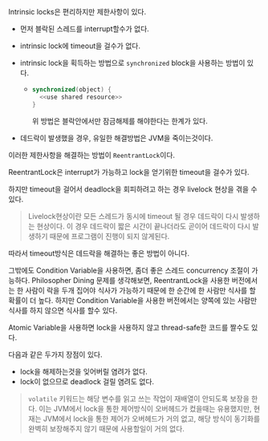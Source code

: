 Intrinsic locks은 편리하지만 제한사항이 있다. 

- 먼저 블락된 스레드를 interrupt할수가 없다. 

- intrinsic lock에 timeout을 걸수가 없다.

- intrinsic lock을 획득하는 방법으로 `synchronized` block을 사용하는 방법이 있다.

  - ```java
    synchronized(object) {
      <<use shared resource>>
    }
    ```

    위 방법은 블락안에서만 잠금해제를 해야한다는 한계가 있다.

- 데드락이 발생했을 경우, 유일한 해결방법은 JVM을 죽이는것이다.

이러한 제한사항을 해결하는 방법이 `ReentrantLock`이다.

ReentrantLock은 interrupt가 가능하고 lock을 얻기위한 timeout을 걸수가 있다.

하지만 timeout을 걸어서 deadlock을 회피하려고 하는 경우 livelock 현상을 겪을 수 있다.

> Livelock현상이란 모든 스레드가 동시에 timeout 될 경우 데드락이 다시 발생하는 현상이다. 이 경우 데드락이 짧은 시간이 끝나더라도 곧이어 데드락이 다시 발생하기 때문에 프로그램이 진행이 되지 않게된다.

따라서 timeout방식은 데드락을 해결하는 좋은 방법이 아니다.

그밖에도 Condition Variable을 사용하면, 좀더 좋은 스레드 concurrency 조절이 가능하다. Philosopher Dining 문제를 생각해보면, ReentrantLock을 사용한 버전에서는 한 사람이 락을 두개 집어야 식사가 가능하기 때문에 한 순간에 한 사람만 식사를 할 확률이 더 높다. 하지만 Condition Variable을 사용한 버전에서는 양쪽에 있는 사람만 식사를 하지 않으면 식사를 할수 있다.

Atomic Variable을 사용하면 lock을 사용하지 않고 thread-safe한 코드를 짤수도 있다.

다음과 같은 두가지 장점이 있다.

- lock을 해제하는것을 잊어버릴 염려가 없다.
- lock이 없으므로 deadlock 걸릴 염려도 없다.



>`volatile` 키워드는 해당 변수를 읽고 쓰는 작업이 재배열이 안되도록 보장을 한다. 이는 JVM에서 lock을 통한 제어방식이 오버헤드가 컸을때는 유용했지만, 현재는 JVM에서 lock을 통한 제어가 오버헤드가 거의 없고, 해당 방식이 동기화를 완벽히 보장해주지 않기 때문에 사용할일이 거의 없다. 
>
>
